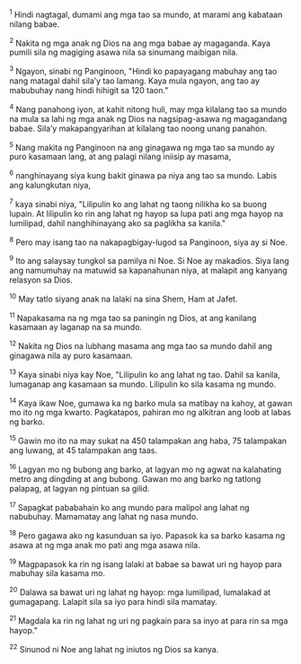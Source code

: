 <sup>1</sup>
Hindi nagtagal, dumami ang mga tao sa mundo, at marami ang kabataan nilang babae. 

<sup>2</sup>
Nakita ng mga anak ng Dios na ang mga babae ay magaganda. Kaya pumili sila ng magiging asawa nila sa sinumang maibigan nila. 

<sup>3</sup>
Ngayon, sinabi ng Panginoon, "Hindi ko papayagang mabuhay ang tao nang matagal dahil silaʼy tao lamang. Kaya mula ngayon, ang tao ay mabubuhay nang hindi hihigit sa 120 taon." 

<sup>4</sup>
Nang panahong iyon, at kahit nitong huli, may mga kilalang tao sa mundo na mula sa lahi ng mga anak ng Dios na nagsipag-asawa ng magagandang babae. Silaʼy makapangyarihan at kilalang tao noong unang panahon. 

<sup>5</sup>
Nang makita ng Panginoon na ang ginagawa ng mga tao sa mundo ay puro kasamaan lang, at ang palagi nilang iniisip ay masama, 

<sup>6</sup>
nanghinayang siya kung bakit ginawa pa niya ang tao sa mundo. Labis ang kalungkutan niya, 

<sup>7</sup>
kaya sinabi niya, "Lilipulin ko ang lahat ng taong nilikha ko sa buong lupain. At lilipulin ko rin ang lahat ng hayop sa lupa pati ang mga hayop na lumilipad, dahil nanghihinayang ako sa paglikha sa kanila." 

<sup>8</sup>
Pero may isang tao na nakapagbigay-lugod sa Panginoon, siya ay si Noe.

<sup>9</sup>
Ito ang salaysay tungkol sa pamilya ni Noe. Si Noe ay makadios. Siya lang ang namumuhay na matuwid sa kapanahunan niya, at malapit ang kanyang relasyon sa Dios. 

<sup>10</sup>
May tatlo siyang anak na lalaki na sina Shem, Ham at Jafet. 

<sup>11</sup>
Napakasama na ng mga tao sa paningin ng Dios, at ang kanilang kasamaan ay laganap na sa mundo. 

<sup>12</sup>
Nakita ng Dios na lubhang masama ang mga tao sa mundo dahil ang ginagawa nila ay puro kasamaan. 

<sup>13</sup>
Kaya sinabi niya kay Noe, "Lilipulin ko ang lahat ng tao. Dahil sa kanila, lumaganap ang kasamaan sa mundo. Lilipulin ko sila kasama ng mundo. 

<sup>14</sup>
Kaya ikaw Noe, gumawa ka ng barko mula sa matibay na kahoy, at gawan mo ito ng mga kwarto. Pagkatapos, pahiran mo ng alkitran ang loob at labas ng barko. 

<sup>15</sup>
Gawin mo ito na may sukat na 450 talampakan ang haba, 75 talampakan ang luwang, at 45 talampakan ang taas. 

<sup>16</sup>
Lagyan mo ng bubong ang barko, at lagyan mo ng agwat na kalahating metro ang dingding at ang bubong. Gawan mo ang barko ng tatlong palapag, at lagyan ng pintuan sa gilid. 

<sup>17</sup>
Sapagkat pababahain ko ang mundo para malipol ang lahat ng nabubuhay. Mamamatay ang lahat ng nasa mundo. 

<sup>18</sup>
Pero gagawa ako ng kasunduan sa iyo. Papasok ka sa barko kasama ng asawa at ng mga anak mo pati ang mga asawa nila. 

<sup>19</sup>
Magpapasok ka rin ng isang lalaki at babae sa bawat uri ng hayop para mabuhay sila kasama mo. 

<sup>20</sup>
Dalawa sa bawat uri ng lahat ng hayop: mga lumilipad, lumalakad at gumagapang. Lalapit sila sa iyo para hindi sila mamatay. 

<sup>21</sup>
Magdala ka rin ng lahat ng uri ng pagkain para sa inyo at para rin sa mga hayop." 

<sup>22</sup>
Sinunod ni Noe ang lahat ng iniutos ng Dios sa kanya.